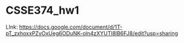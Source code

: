 # CSSE374_hw1

LInk: https://docs.google.com/document/d/1T-pT_zxhoxxPZvOxUeg6ODuNK-oln4zXYUTl8lB6FJ8/edit?usp=sharing
